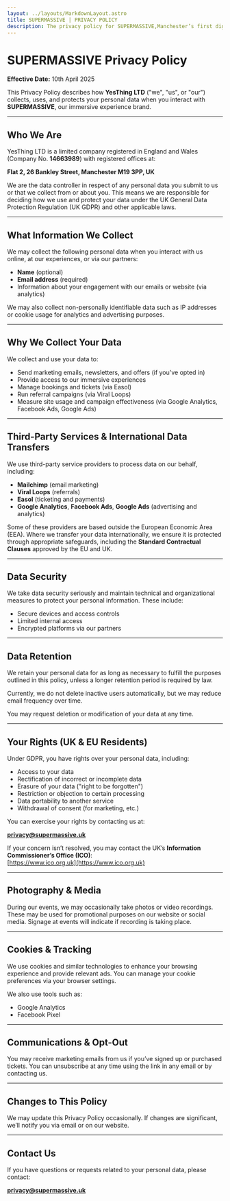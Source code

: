 ```yaml
---
layout: ../layouts/MarkdownLayout.astro
title: SUPERMASSIVE | PRIVACY POLICY
description: The privacy policy for SUPERMASSIVE,Manchester’s first digital playground—an interactive rooftop experience of light, sound, and play. Limited run at Depot Mayfield.
---
```


# SUPERMASSIVE Privacy Policy

**Effective Date:** 10th April 2025

This Privacy Policy describes how **YesThing LTD** ("we", "us", or "our") collects, uses, and protects your personal data when you interact with **SUPERMASSIVE**, our immersive experience brand.

---

## Who We Are

YesThing LTD is a limited company registered in England and Wales (Company No. **14663989**) with registered offices at:

**Flat 2, 26 Bankley Street, Manchester M19 3PP, UK**

We are the data controller in respect of any personal data you submit to us or that we collect from or about you. This means we are responsible for deciding how we use and protect your data under the UK General Data Protection Regulation (UK GDPR) and other applicable laws.

---

## What Information We Collect

We may collect the following personal data when you interact with us online, at our experiences, or via our partners:

- **Name** (optional)  
- **Email address** (required)  
- Information about your engagement with our emails or website (via analytics)

We may also collect non-personally identifiable data such as IP addresses or cookie usage for analytics and advertising purposes.

---

## Why We Collect Your Data

We collect and use your data to:

- Send marketing emails, newsletters, and offers (if you've opted in)  
- Provide access to our immersive experiences  
- Manage bookings and tickets (via Easol)  
- Run referral campaigns (via Viral Loops)  
- Measure site usage and campaign effectiveness (via Google Analytics, Facebook Ads, Google Ads)

---

## Third-Party Services & International Data Transfers

We use third-party service providers to process data on our behalf, including:

- **Mailchimp** (email marketing)  
- **Viral Loops** (referrals)  
- **Easol** (ticketing and payments)  
- **Google Analytics**, **Facebook Ads**, **Google Ads** (advertising and analytics)

Some of these providers are based outside the European Economic Area (EEA). Where we transfer your data internationally, we ensure it is protected through appropriate safeguards, including the **Standard Contractual Clauses** approved by the EU and UK.

---

## Data Security

We take data security seriously and maintain technical and organizational measures to protect your personal information. These include:

- Secure devices and access controls  
- Limited internal access  
- Encrypted platforms via our partners

---

## Data Retention

We retain your personal data for as long as necessary to fulfill the purposes outlined in this policy, unless a longer retention period is required by law.

Currently, we do not delete inactive users automatically, but we may reduce email frequency over time.

You may request deletion or modification of your data at any time.

---

## Your Rights (UK & EU Residents)

Under GDPR, you have rights over your personal data, including:

- Access to your data  
- Rectification of incorrect or incomplete data  
- Erasure of your data ("right to be forgotten")  
- Restriction or objection to certain processing  
- Data portability to another service  
- Withdrawal of consent (for marketing, etc.)

You can exercise your rights by contacting us at:

**privacy@supermassive.uk**

If your concern isn’t resolved, you may contact the UK’s **Information Commissioner’s Office (ICO)**:  
[https://www.ico.org.uk](https://www.ico.org.uk)

---

## Photography & Media

During our events, we may occasionally take photos or video recordings. These may be used for promotional purposes on our website or social media. Signage at events will indicate if recording is taking place.

---

## Cookies & Tracking

We use cookies and similar technologies to enhance your browsing experience and provide relevant ads. You can manage your cookie preferences via your browser settings.

We also use tools such as:

- Google Analytics  
- Facebook Pixel

---

## Communications & Opt-Out

You may receive marketing emails from us if you’ve signed up or purchased tickets. You can unsubscribe at any time using the link in any email or by contacting us.

---

## Changes to This Policy

We may update this Privacy Policy occasionally. If changes are significant, we’ll notify you via email or on our website.

---

## Contact Us

If you have questions or requests related to your personal data, please contact:

**privacy@supermassive.uk**
